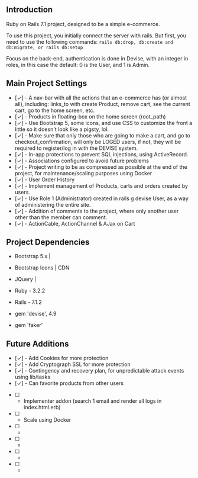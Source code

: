 ## Introduction

Ruby on Rails 7.1 project, designed to be a simple e-commerce.

To use this project, you initially connect the server with rails. But first, you need to use the following commands: `rails db:drop, db:create and db:migrate, or rails db:setup`

Focus on the back-end, authentication is done in Devise, with an integer in roles, in this case the default: 0 is the User, and 1 is Admin.

## Main Project Settings

- [✓] - A nav-bar with all the actions that an e-commerce has (or almost all), including: links_to with create Product, remove cart, see the current cart, go to the home screen, etc.
- [✓] - Products in floating-box on the home screen (root_path)
- [✓] - Use Bootstrap 5, some icons, and use CSS to customize the front a little so it doesn't look like a pigsty, lol.
- [✓] - Make sure that only those who are going to make a cart, and go to checkout_confirmation, will only be LOGED users, if not, they will be required to register/log in with the DEVISE system.
- [✓] - In-app protections to prevent SQL injections, using ActiveRecord.
- [✓] - Associations configured to avoid future problems
- [✓] - Project writing to be as compressed as possible at the end of the project, for maintenance/scaling purposes using Docker
- [✓] - User Order History
- [✓] - Implement management of Products, carts and orders created by users.
- [✓] - Use Role 1 (Administrator) created in rails g devise User, as a way of administering the entire site.
- [✓] - Addition of comments to the project, where only another user other than the member can comment.
- [✓] - ActionCable, ActionChannel & AJax on Cart

## Project Dependencies

- Bootstrap 5.x    |
- Bootstrap Icons  | CDN
- JQuery           |

- Ruby - 3.2.2
- Rails - 7.1.2

- gem 'devise', 4.9
- gem 'faker'

## Future Additions

- [✓] - Add Cookies for more protection
- [✓] - Add Cryptograph SSL for more protection
- [✓] - Contingency and recovery plan, for unpredictable attack events using lib/tasks
- [✓] - Can favorite products from other users
- [ ] - Implementer addon (search 1 email and render all logs in index.html.erb)
- [ ] - Scale using Docker
- [ ] - 
- [ ] - 
- [ ] - 
- [ ] - 

